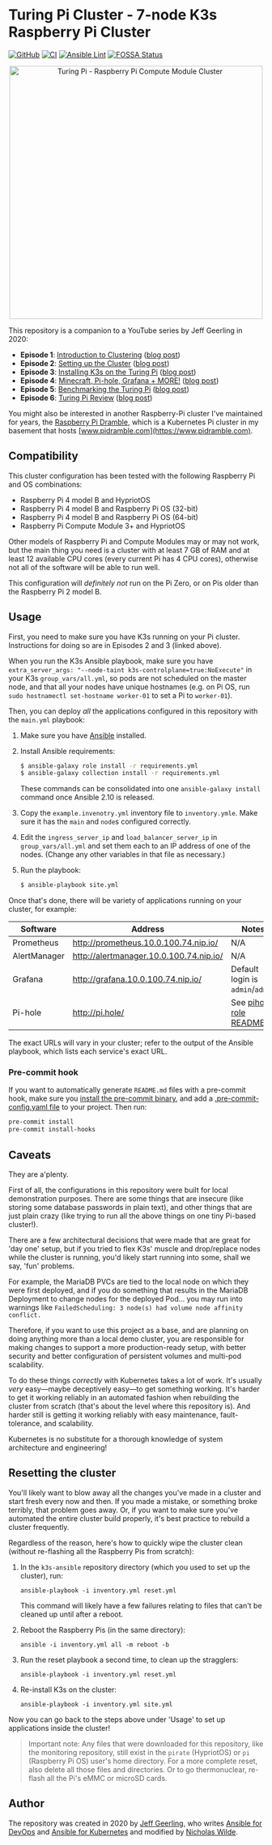 # Turing Pi Cluster - 7-node K3s Raspberry Pi Cluster
[![GitHub](https://img.shields.io/github/license/nicholaswilde/turing-pi-cluster)](https://github.com/nicholaswilde/turing-pi-cluster/blob/main/README.md)
[![CI](https://github.com/nicholaswilde/turing-pi-cluster/workflows/CI/badge.svg?branch=main&event=push)](https://github.com/nicholaswilde/turing-pi-cluster/actions?query=workflow%3ACI)
[![Ansible Lint](https://github.com/nicholaswilde/turing-pi-cluster/workflows/Ansible%20Lint/badge.svg?branch=main)](https://github.com/nicholaswilde/turing-pi-cluster/actions?query=workflow%3A%22Ansible+Lint%22)
[![FOSSA Status](https://app.fossa.com/api/projects/git%2Bgithub.com%2Fnicholaswilde%2Fturing-pi-cluster.svg?type=shield)](https://app.fossa.com/projects/git%2Bgithub.com%2Fnicholaswilde%2Fturing-pi-cluster?ref=badge_shield)

<p align="center"><a href="https://www.youtube.com/watch?v=kgVz4-SEhbE"><img src="images/turing-pi-cluster-hero.jpg?raw=true" width="500" height="auto" alt="Turing Pi - Raspberry Pi Compute Module Cluster" /></a></p>

This repository is a companion to a YouTube series by Jeff Geerling in 2020:

  - **Episode 1**: [Introduction to Clustering](https://www.youtube.com/watch?v=kgVz4-SEhbE) ([blog post](https://www.jeffgeerling.com/blog/2020/raspberry-pi-cluster-episode-1-introduction-clusters))
  - **Episode 2**: [Setting up the Cluster](https://www.youtube.com/watch?v=xNndbfxMCLo) ([blog post](https://www.jeffgeerling.com/blog/2020/raspberry-pi-cluster-episode-2-setting-cluster))
  - **Episode 3**: [Installing K3s on the Turing Pi](https://www.youtube.com/watch?v=N4bfNefjBSw) ([blog post](https://www.jeffgeerling.com/blog/2020/pi-cluster-episode-3-installing-k3s-kubernetes-on-turing-pi))
  - **Episode 4**: [Minecraft, Pi-hole, Grafana + MORE!](https://www.youtube.com/watch?v=IafVCHkJbtI) ([blog post](https://www.jeffgeerling.com/blog/2020/raspberry-pi-cluster-episode-4-minecraft-pi-hole-grafana-and-more))
  - **Episode 5**: [Benchmarking the Turing Pi](https://www.youtube.com/watch?v=IoMxpndlDWI) ([blog post](https://www.jeffgeerling.com/blog/2020/raspberry-pi-cluster-episode-5-benchmarking-turing-pi))
  - **Episode 6**: [Turing Pi Review](https://www.youtube.com/watch?v=aApByQWqnV0) ([blog post](https://www.jeffgeerling.com/blog/2020/raspberry-pi-cluster-episode-6-turing-pi-review))

You might also be interested in another Raspberry-Pi cluster I've maintained for years, the [Raspberry Pi Dramble](https://www.pidramble.com), which is a Kubernetes Pi cluster in my basement that hosts [www.pidramble.com](https://www.pidramble.com).

## Compatibility

This cluster configuration has been tested with the following Raspberry Pi and OS combinations:

  - Raspberry Pi 4 model B and HypriotOS
  - Raspberry Pi 4 model B and Raspberry Pi OS (32-bit)
  - Raspberry Pi 4 model B and Raspberry Pi OS (64-bit)
  - Raspberry Pi Compute Module 3+ and HypriotOS

Other models of Raspberry Pi and Compute Modules may or may not work, but the main thing you need is a cluster with at least 7 GB of RAM and at least 12 available CPU cores (every current Pi has 4 CPU cores), otherwise not all of the software will be able to run well.

This configuration will _definitely not_ run on the Pi Zero, or on Pis older than the Raspberry Pi 2 model B.

## Usage

First, you need to make sure you have K3s running on your Pi cluster. Instructions for doing so are in Episodes 2 and 3 (linked above).

When you run the K3s Ansible playbook, make sure you have `extra_server_args: "--node-taint k3s-controlplane=true:NoExecute"` in your K3s `group_vars/all.yml`, so pods are not scheduled on the master node, and that all your nodes have unique hostnames (e.g. on Pi OS, run `sudo hostnamectl set-hostname worker-01` to set a Pi to `worker-01`).

Then, you can deploy _all_ the applications configured in this repository with the `main.yml` playbook:

  1. Make sure you have [Ansible](https://docs.ansible.com/ansible/latest/installation_guide/intro_installation.html) installed.
  2. Install Ansible requirements:

     ```bash
     $ ansible-galaxy role install -r requirements.yml
     $ ansible-galaxy collection install -r requirements.yml
     ```

     These commands can be consolidated into one `ansible-galaxy install` command once Ansible 2.10 is released.

  3. Copy the `example.invenotry.yml` inventory file to `inventory.ymle`. Make sure it has the `main` and `node`s configured correctly.
  4. Edit the `ingress_server_ip` and `load_balancer_server_ip` in `group_vars/all.yml` and set them each to an IP address of one of the nodes. (Change any other variables in that file as necessary.)
  5. Run the playbook:

     ```bash
     $ ansible-playbook site.yml
     ```

Once that's done, there will be variety of applications running on your cluster, for example:

| Software | Address | Notes |
| -------- | ------- | ------- |
| Prometheus | http://prometheus.10.0.100.74.nip.io/ | N/A |
| AlertManager | http://alertmanager.10.0.100.74.nip.io/ | N/A |
| Grafana | http://grafana.10.0.100.74.nip.io/ | Default login is `admin`/`admin` |
| Pi-hole | http://pi.hole/ | See [pihole role README](roles/pihole/README.md) |

The exact URLs will vary in your cluster; refer to the output of the Ansible playbook, which lists each service's exact URL.

### Pre-commit hook

If you want to automatically generate `README.md` files with a pre-commit hook, make sure you
[install the pre-commit binary](https://pre-commit.com/#install), and add a [.pre-commit-config.yaml file](./.pre-commit-config.yaml)
to your project. Then run:

```bash
pre-commit install
pre-commit install-hooks
```

## Caveats

They are a'plenty.

First of all, the configurations in this repository were built for local demonstration purposes. There are some things that are insecure (like storing some database passwords in plain text), and other things that are just plain crazy (like trying to run all the above things on one tiny Pi-based cluster!).

There are a few architectural decisions that were made that are great for 'day one' setup, but if you tried to flex K3s' muscle and drop/replace nodes while the cluster is running, you'd likely start running into some, shall we say, 'fun' problems.

For example, the MariaDB PVCs are tied to the local node on which they were first deployed, and if you do something that results in the MariaDB Deployment to change nodes for the deployed Pod... you may run into warnings like `FailedScheduling: 3 node(s) had volume node affinity conflict.`

Therefore, if you want to use this project as a base, and are planning on doing anything more than a local demo cluster, you are responsible for making changes to support a more production-ready setup, with better security and better configuration of persistent volumes and multi-pod scalability.

To do these things _correctly_ with Kubernetes takes a lot of work. It's usually _very_ easy—maybe deceptively easy—to get something working. It's harder to get it working reliably in an automated fashion when rebuilding the cluster from scratch (that's about the level where this repository is). And harder still is getting it working reliably with easy maintenance, fault-tolerance, and scalability.

Kubernetes is no substitute for a thorough knowledge of system architecture and engineering!

## Resetting the cluster

You'll likely want to blow away all the changes you've made in a cluster and start fresh every now and then. If you made a mistake, or something broke terribly, that problem goes away. Or, if you want to make sure you've automated the entire cluster build properly, it's best practice to rebuild a cluster frequently.

Regardless of the reason, here's how to quickly wipe the cluster clean (without re-flashing all the Raspberry Pis from scratch):

  1. In the `k3s-ansible` repository directory (which you used to set up the cluster), run:

     ```
     ansible-playbook -i inventory.yml reset.yml
     ```

     This command will likely have a few failures relating to files that can't be cleaned up until after a reboot.

  2. Reboot the Raspberry Pis (in the same directory):

     ```
     ansible -i inventory.yml all -m reboot -b
     ```

  3. Run the reset playbook a second time, to clean up the stragglers:

     ```
     ansible-playbook -i inventory.yml reset.yml
     ```

  4. Re-install K3s on the cluster:

     ```
     ansible-playbook -i inventory.yml site.yml
     ```

Now you can go back to the steps above under 'Usage' to set up applications inside the cluster!

> Important note: Any files that were downloaded for this repository, like the monitoring repository, still exist in the `pirate` (HypriotOS) or `pi` (Raspberry Pi OS) user's home directory. For a more complete reset, also delete all those files and directories. Or to go thermonuclear, re-flash all the Pi's eMMC or microSD cards.

## Author

The repository was created in 2020 by [Jeff Geerling](https://www.jeffgeerling.com), who writes [Ansible for DevOps](https://www.ansiblefordevops.com) and [Ansible for Kubernetes](https://www.ansibleforkubernetes.com) and modified by [Nicholas Wilde](https://about.me/nicholas.wilde).
